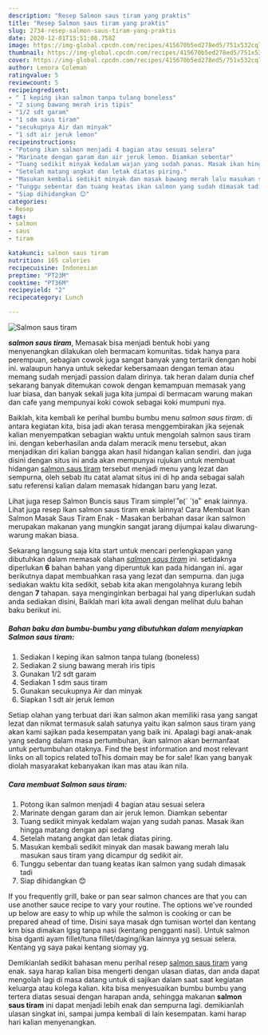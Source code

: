 ```yaml
---
description: "Resep Salmon saus tiram yang praktis"
title: "Resep Salmon saus tiram yang praktis"
slug: 2734-resep-salmon-saus-tiram-yang-praktis
date: 2020-12-01T15:51:08.758Z
image: https://img-global.cpcdn.com/recipes/415670b5ed278ed5/751x532cq70/salmon-saus-tiram-foto-resep-utama.jpg
thumbnail: https://img-global.cpcdn.com/recipes/415670b5ed278ed5/751x532cq70/salmon-saus-tiram-foto-resep-utama.jpg
cover: https://img-global.cpcdn.com/recipes/415670b5ed278ed5/751x532cq70/salmon-saus-tiram-foto-resep-utama.jpg
author: Lenora Coleman
ratingvalue: 5
reviewcount: 5
recipeingredient:
- " I keping ikan salmon tanpa tulang boneless"
- "2 siung bawang merah iris tipis"
- "1/2 sdt garam"
- "1 sdm saus tiram"
- "secukupnya Air dan minyak"
- "1 sdt air jeruk lemon"
recipeinstructions:
- "Potong ikan salmon menjadi 4 bagian atau sesuai selera"
- "Marinate dengan garam dan air jeruk lemon. Diamkan sebentar"
- "Tuang sedikit minyak kedalam wajan yang sudah panas. Masak ikan hingga matang dengan api sedang"
- "Setelah matang angkat dan letak diatas piring."
- "Masukan kembali sedikit minyak dan masak bawang merah lalu masukan saus tiram yang dicampur dg sedikit air."
- "Tunggu sebentar dan tuang keatas ikan salmon yang sudah dimasak tadi"
- "Siap dihidangkan 😊"
categories:
- Resep
tags:
- salmon
- saus
- tiram

katakunci: salmon saus tiram 
nutrition: 165 calories
recipecuisine: Indonesian
preptime: "PT23M"
cooktime: "PT36M"
recipeyield: "2"
recipecategory: Lunch

---
```



![Salmon saus tiram](https://img-global.cpcdn.com/recipes/415670b5ed278ed5/751x532cq70/salmon-saus-tiram-foto-resep-utama.jpg)

<b><i>salmon saus tiram</i></b>, Memasak bisa menjadi bentuk hobi yang menyenangkan dilakukan oleh bermacam komunitas. tidak hanya para perempuan, sebagian cowok juga sangat banyak yang tertarik dengan hobi ini. walaupun hanya untuk sekedar kebersamaan dengan teman atau memang sudah menjadi passion dalam dirinya. tak heran dalam dunia chef sekarang banyak ditemukan cowok dengan kemampuan memasak yang luar biasa, dan banyak sekali juga kita jumpai di bermacam warung makan dan cafe yang mempunyai koki cowok sebagai koki mumpuni nya.

Baiklah, kita kembali ke perihal bumbu bumbu menu <i>salmon saus tiram</i>. di antara kegiatan kita, bisa jadi akan terasa menggembirakan jika sejenak kalian menyempatkan sebagian waktu untuk mengolah salmon saus tiram ini. dengan keberhasilan anda dalam meracik menu tersebut, akan menjadikan diri kalian bangga akan hasil hidangan kalian sendiri. dan juga disini dengan situs ini anda akan mempunyai rujukan untuk membuat hidangan <u>salmon saus tiram</u> tersebut menjadi menu yang lezat dan sempurna, oleh sebab itu catat alamat situs ini di hp anda sebagai salah satu referensi kalian dalam memasak hidangan baru yang lezat.

Lihat juga resep Salmon Buncis saus Tiram simple!˙˚ʚ(´ `)ɞ˚˙ enak lainnya. Lihat juga resep Ikan salmon saus tiram enak lainnya! Cara Membuat Ikan Salmon Masak Saus Tiram Enak - Masakan berbahan dasar ikan salmon merupakan makanan yang mungkin sangat jarang dijumpai kalau diwarung-warung makan biasa.


Sekarang langsung saja kita start untuk mencari perlengkapan yang dibutuhkan dalam memasak olahan <u><i>salmon saus tiram</i></u> ini. setidaknya diperlukan <b>6</b> bahan bahan yang diperuntuk kan pada hidangan ini. agar berikutnya dapat membuahkan rasa yang lezat dan sempurna. dan juga sediakan waktu kita sedikit, sebab kita akan mengolahnya kurang lebih dengan <b>7</b> tahapan. saya menginginkan berbagai hal yang diperlukan sudah anda sediakan disini, Baiklah mari kita awali dengan melihat dulu bahan baku berikut ini.

<!--inarticleads1-->

##### Bahan baku dan bumbu-bumbu yang dibutuhkan dalam menyiapkan Salmon saus tiram:

1. Sediakan  I keping ikan salmon tanpa tulang (boneless)
1. Sediakan 2 siung bawang merah iris tipis
1. Gunakan 1/2 sdt garam
1. Sediakan 1 sdm saus tiram
1. Gunakan secukupnya Air dan minyak
1. Siapkan 1 sdt air jeruk lemon


Setiap olahan yang terbuat dari ikan salmon akan memiliki rasa yang sangat lezat dan nikmat termasuk salah satunya yaitu ikan salmon saus tiram yang akan kami sajikan pada kesempatan yang baik ini. Apalagi bagi anak-anak yang sedang dalam masa pertumbuhan, ikan salmon akan bermanfaat untuk pertumbuhan otaknya. Find the best information and most relevant links on all topics related toThis domain may be for sale! Ikan yang banyak diolah masyarakat kebanyakan ikan mas atau ikan nila. 

<!--inarticleads2-->

##### Cara membuat Salmon saus tiram:

1. Potong ikan salmon menjadi 4 bagian atau sesuai selera
1. Marinate dengan garam dan air jeruk lemon. Diamkan sebentar
1. Tuang sedikit minyak kedalam wajan yang sudah panas. Masak ikan hingga matang dengan api sedang
1. Setelah matang angkat dan letak diatas piring.
1. Masukan kembali sedikit minyak dan masak bawang merah lalu masukan saus tiram yang dicampur dg sedikit air.
1. Tunggu sebentar dan tuang keatas ikan salmon yang sudah dimasak tadi
1. Siap dihidangkan 😊


If you frequently grill, bake or pan sear salmon chances are that you can use another sauce recipe to vary your routine. The options we&#39;ve rounded up below are easy to whip up while the salmon is cooking or can be prepared ahead of time. Disini saya masak dgn tumisan wortel dan kentang krn bisa dimakan lgsg tanpa nasi (kentang pengganti nasi). Untuk salmon bisa dganti ayam fillet/tuna fillet/daging/ikan lainnya yg sesuai selera. Kentang yg saya pakai kentang siomay yg. 

Demikianlah sedikit bahasan menu perihal resep <u>salmon saus tiram</u> yang enak. saya harap kalian bisa mengerti dengan ulasan diatas, dan anda dapat mengolah lagi di masa datang untuk di sajikan dalam saat saat kegiatan keluarga atau kolega kalian. kita bisa menyesuaikan bumbu bumbu yang tertera diatas sesuai dengan harapan anda, sehingga makanan <b>salmon saus tiram</b> ini dapat menjadi lebih enak dan sempurna lagi. demikianlah ulasan singkat ini, sampai jumpa kembali di lain kesempatan. kami harap hari kalian menyenangkan.
